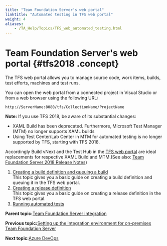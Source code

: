 ```yaml
--- 
title: "Team Foundation Server's web portal"
linktitle: "Automated testing in TFS web portal"
weight: 4
aliases: 
    - /TA_Help/Topics/TFS_web_automated_testing.html
---
```

# Team Foundation Server's web portal {#tfs2018 .concept}

The TFS web portal allows you to manage source code, work items, builds, test efforts, machines and test runs.

You can open the web portal from a connected project in Visual Studio or from a web browser using the following URL:

```
http://ServerName:8080/tfs/CollectionName/ProjectName 
```

**Note:** If you use TFS 2018, be aware of its substantial changes:

-   XAML Build has been deprecated. Furthermore, Microsoft Test Manager \(MTM\) no longer supports XAML builds
-   Using Test Center/Lab Center in MTM for automated testing is no longer supported by TFS, starting with TFS 2018.

Accordingly Build vNext and the Test Hub in the [TFS web portal](TFS_web_automated_testing.html) are ideal replacements for respective XAML Build and MTM.\(See also: [Team Foundation Server 2018 Release Notes](https://docs.microsoft.com/en-us/visualstudio/releasenotes/tfs2018-relnotes)\)

1.  [Creating a build definition and queuing a build](../../TA_Help/Topics/TFS_web_creating_and_queuing_build.html)  
This topic gives you a basic guide on creating a build definition and queuing it in the TFS web portal.
2.  [Creating a release definition](../../TA_Help/Topics/TFS_web_creating_release_def.html)  
This topic gives you a basic guide on creating a release definition in the TFS web portal.
3.  [Running automated tests](../../TA_Help/Topics/TFS_web_runnning_automated_tests.html)  


**Parent topic:**[Team Foundation Server integration](../../TA_Help/Topics/ug_MTM_def.html)

**Previous topic:**[Setting up the integration environment for on-premises Team Foundation Server](../../TA_Help/Topics/ug_MTM_setting_up_environment.html)

**Next topic:**[Azure DevOps](../../TA_Help/Topics/Azure_DevOps_running_automated_tests.html)

